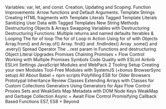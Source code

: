 Variables: var, let, and const. Creation, Updating and Scoping.
Function Improvements: Arrow functions and Default Arguments.
Template Strings
Creating HTML fragments with Template Literals
Tagged Template Literals
Sanitizing User Data with Tagged Templates
New String Methods
Destructuring Objects & Arrays
Swapping Variables with Destructuring
Destructuring Functions: Multiple returns and named defaults
Iterables & Looping
The for of loop
The for of Loop in Action
Using for of with Objects
Array.from() and Array.of()
Array. find() and .findIndex()
Array .some() and .every()
Spread Operator
The ...rest param in Functions and destructuring
Object Literal Upgrades
Promises
Chaining Promises + Flow Control
Working with Multiple Promises
Symbols
Code Quality with ESLint
Airbnb ESLint Settings
JavaScript Modules and WebPack 2 Tooling Setup
Creating your own Modules
Tool-Free Modules with SystemJS (+bonus BrowserSync setup)
All About Babel + npm scripts
Polyfilling ES6 for Older Browsers
Prototypal Inheritance Review
Classes
Extending Arrays with Classes for Custom Collections
Generators
Using Generators for Ajax Flow Control
Proxies
Sets and WeakSets
Map Metadata with DOM Node Keys
WeakMap and Garbage Collection
Async + Await Flow Control
Promisifying Callback Based Functions
ES7, ES8 + Beyond
